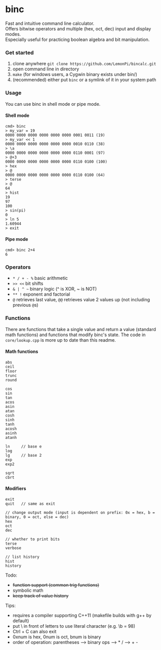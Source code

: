 binc
=======

Fast and intuitive command line calculator.  
Offers bitwise operators and multiple (hex, oct, dec) input and display modes.  
Especially useful for practicing boolean algebra and bit manipulation.  

### Get started
 1. clone anywhere `git clone https://github.com/LemonPi/bincalc.git`
 2. open command line in directory
 3. `make` (for windows users, a Cygwin binary exists under bin/)
 4. (recommended) either put `binc` or a symlink of it in your system path

### Usage
You can use binc in shell mode or pipe mode.

#### Shell mode
```
cmd> binc
> my_var = 19
0000 0000 0000 0000 0000 0000 0001 0011 (19)
> my_var << 1
0000 0000 0000 0000 0000 0000 0010 0110 (38)
> \a
0000 0000 0000 0000 0000 0000 0110 0001 (97)
> @+3
0000 0000 0000 0000 0000 0000 0110 0100 (100)
> hex
> @
0000 0000 0000 0000 0000 0000 0110 0100 (64)
> terse
> @
64
> hist
19
97
100
> sin(pi)
0
> ln 5
1.60944
> exit
```

#### Pipe mode
```
cmd> binc 2+4
6
```

### Operators
 - `* / + - %` basic arithmetic
 - `>> <<` bit shifts
 - `& | ^ ~` binary logic (^ is XOR, ~ is NOT)
 - `** !` exponent and factorial 
 - `@` retrieves last value, `@@` retrieves value 2 values up (not including previous `@`s)

### Functions
There are functions that take a single value and return a value (standard math functions)
and functions that modify binc's state. The code in `core/lookup.cpp` is more up to date
than this readme.

#### Math functions
```
abs
ceil
floor
trunc
round

cos
sin
tan
acos
asin
atan
cosh
sinh
tanh
acosh
asinh
atanh

ln     // base e
log
lg     // base 2
exp
exp2

sqrt
cbrt
```


#### Modifiers
```
exit
quit   // same as exit

// change output mode (input is dependent on prefix: 0x = hex, b = binary, 0 = oct, else = dec)
hex
oct
dec

// whether to print bits
terse
verbose

// list history
hist
history
```


Todo:
 - ~~function support (common trig functions)~~
 - symbolic math
 - ~~keep track of value history~~

Tips:
- requires a compiler supporting C++11 (makefile builds with g++ by default)
- put \ in front of letters to use literal character (e.g. \b = 98)
- Ctrl + C can also exit
- 0xnum is hex, 0num is oct, bnum is binary
- order of operation: parentheses --> binary ops --> * / --> + -

